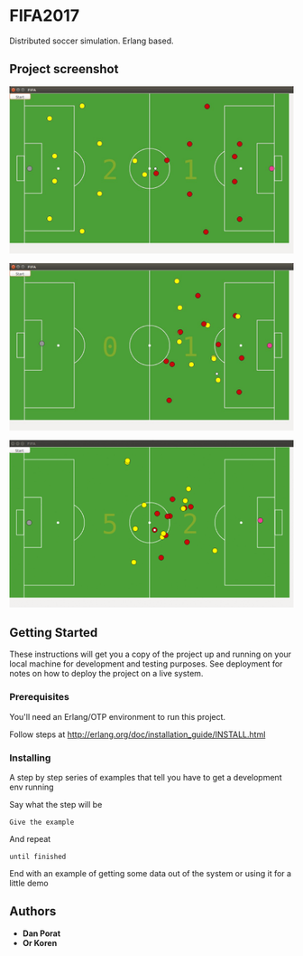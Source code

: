 # FIFA2017

Distributed soccer simulation. Erlang based.

## Project screenshot

![adsf](https://github.com/danpora/FIFA2017/blob/master/media/fifa2017_start_position.jpg)

![alt text](https://github.com/danpora/FIFA2017/blob/master/media/fifa2017_midfield.jpg)

![alt text](https://github.com/danpora/FIFA2017/blob/master/media/goal2.gif)

## Getting Started

These instructions will get you a copy of the project up and running on your local machine for development and testing purposes. See deployment for notes on how to deploy the project on a live system.

### Prerequisites

You'll need an Erlang/OTP environment to run this project.

Follow steps at http://erlang.org/doc/installation_guide/INSTALL.html

### Installing

A step by step series of examples that tell you have to get a development env running

Say what the step will be

```
Give the example
```

And repeat

```
until finished
```

End with an example of getting some data out of the system or using it for a little demo


## Authors

* **Dan Porat** 
* **Or Koren** 
